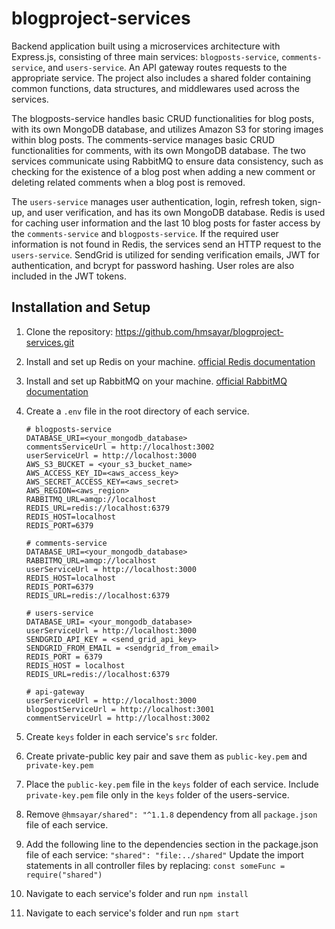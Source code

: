 # blogproject-services

Backend application built using a microservices architecture with Express.js, consisting of three main services: `blogposts-service`, `comments-service`, and `users-service`. An API gateway routes requests to the appropriate service. The project also includes a shared folder containing common functions, data structures, and middlewares used across the services.

The blogposts-service handles basic CRUD functionalities for blog posts, with its own MongoDB database, and utilizes Amazon S3 for storing images within blog posts. The comments-service manages basic CRUD functionalities for comments, with its own MongoDB database. The two services communicate using RabbitMQ to ensure data consistency, such as checking for the existence of a blog post when adding a new comment or deleting related comments when a blog post is removed.

The `users-service` manages user authentication, login, refresh token, sign-up, and user verification, and has its own MongoDB database. Redis is used for caching user information and the last 10 blog posts for faster access by the `comments-service` and `blogposts-service`. If the required user information is not found in Redis, the services send an HTTP request to the `users-service`. SendGrid is utilized for sending verification emails, JWT for authentication, and bcrypt for password hashing. User roles are also included in the JWT tokens.


## Installation and Setup

1. Clone the repository: https://github.com/hmsayar/blogproject-services.git

2. Install and set up Redis on your machine. [official Redis documentation](https://redis.io/docs/getting-started/)

3. Install and set up RabbitMQ on your machine. [official RabbitMQ documentation](https://www.rabbitmq.com/download.html)

4. Create a `.env` file in the root directory of each service.

    ```
    # blogposts-service
    DATABASE_URI=<your_mongodb_database>
    commentsServiceUrl = http://localhost:3002
    userServiceUrl = http://localhost:3000
    AWS_S3_BUCKET = <your_s3_bucket_name>
    AWS_ACCESS_KEY_ID=<aws_access_key>
    AWS_SECRET_ACCESS_KEY=<aws_secret>
    AWS_REGION=<aws_region>
    RABBITMQ_URL=amqp://localhost
    REDIS_URL=redis://localhost:6379
    REDIS_HOST=localhost
    REDIS_PORT=6379
    ```
    ```
    # comments-service
    DATABASE_URI=<your_mongodb_database>
    RABBITMQ_URL=amqp://localhost
    userServiceUrl = http://localhost:3000
    REDIS_HOST=localhost
    REDIS_PORT=6379
    REDIS_URL=redis://localhost:6379
    ```
    ```
    # users-service
    DATABASE_URI= <your_mongodb_database>
    userServiceUrl = http://localhost:3000
    SENDGRID_API_KEY = <send_grid_api_key>
    SENDGRID_FROM_EMAIL = <sendgrid_from_email>
    REDIS_PORT = 6379
    REDIS_HOST = localhost
    REDIS_URL=redis://localhost:6379
    ```
    ```
    # api-gateway
    userServiceUrl = http://localhost:3000
    blogpostServiceUrl = http://localhost:3001
    commentServiceUrl = http://localhost:3002
    ```

5. Create `keys` folder in each service's `src` folder.

6. Create private-public key pair and save them as `public-key.pem` and `private-key.pem`

7. Place the `public-key.pem` file in the `keys` folder of each service. Include `private-key.pem` file only in the `keys` folder of the users-service.

8. Remove `@hmsayar/shared": "^1.1.8` dependency from all `package.json` file of each service.

9. Add the following line to the dependencies section in the package.json file of each service:
`"shared": "file:../shared"` 
Update the import statements in all controller files by replacing: 
`const someFunc = require("shared")`

10. Navigate to each service's folder and run `npm install`

11. Navigate to each service's folder and run `npm start`

